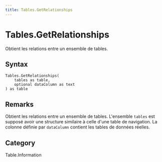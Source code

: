 ```yaml
---
title: Tables.GetRelationships
---
```


# Tables.GetRelationships


Obtient les relations entre un ensemble de tables.


## Syntax

```powerquery
Tables.GetRelationships(
    tables as table,
    optional dataColumn as text
) as table
```


## Remarks

Obtient les relations entre un ensemble de tables. L'ensemble <code>tables</code> est supposé avoir une structure similaire à celle d'une table de navigation. La colonne définie par <code>dataColumn</code> contient les tables de données réelles.



## Category
Table.Information

